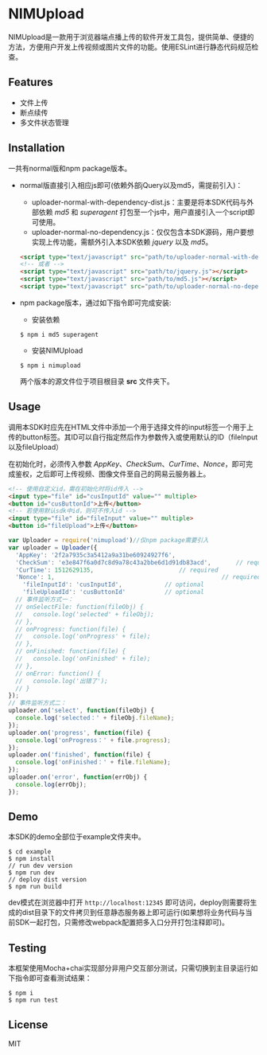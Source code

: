 # NIMUpload

NIMUpload是一款用于浏览器端点播上传的软件开发工具包，提供简单、便捷的方法，方便用户开发上传视频或图片文件的功能。使用ESLint进行静态代码规范检查。

## Features

- 文件上传
- 断点续传
- 多文件状态管理

## Installation

一共有normal版和npm package版本。

- normal版直接引入相应js即可(依赖外部jQuery以及md5，需提前引入)：
	- uploader-normal-with-dependency-dist.js：主要是将本SDK代码与外部依赖 *md5* 和 *superagent* 打包至一个js中，用户直接引入一个script即可使用。
	- uploader-normal-no-dependency.js：仅仅包含本SDK源码，用户要想实现上传功能，需额外引入本SDK依赖 *jquery* 以及 *md5*。

	```html
	<script type="text/javascript" src="path/to/uploader-normal-with-dependency-dist.js"></script>
	<!-- 或者 -->
	<script type="text/javascript" src="path/to/jquery.js"></script>
	<script type="text/javascript" src="path/to/md5.js"></script>
	<script type="text/javascript" src="path/to/uploader-normal-no-dependency.js"></script>
	```

- npm package版本，通过如下指令即可完成安装:
	- 安装依赖

	```
	$ npm i md5 superagent
	```

	- 安装NIMUpload

	```
	$ npm i nimupload
	```


  两个版本的源文件位于项目根目录 **src** 文件夹下。

## Usage

调用本SDK时应先在HTML文件中添加一个用于选择文件的input标签一个用于上传的button标签。其ID可以自行指定然后作为参数传入或使用默认的ID（fileInput以及fileUpload）

在初始化时，必须传入参数 *AppKey*、*CheckSum*、*CurTime*、*Nonce*，即可完成鉴权，之后即可上传视频、图像文件至自己的网易云服务器上。

```html
<!-- 使用自定义id，需在初始化时将id传入 -->
<input type="file" id="cusInputId" value="" multiple>
<button id="cusButtonId">上传</button>
<!-- 若使用默认sdk中id，则可不传入id -->
<input type="file" id="fileInput" value="" multiple>
<button id="fileUpload">上传</button>
```

```js
var Uploader = require('nimupload')//仅npm package需要引入
var uploader = Uploader({
  'AppKey': '2f2a7935c3a5412a9a31be60924927f6',							// required
  'CheckSum': 'e3e847f6a0d7c8d9a78c43a2bbe6d1d91db83acd',		// required
  'CurTime': 1512629135,						// required
  'Nonce': 1,												// required
	'fileInputId': 'cusInputId',			// optional
	'fileUploadId': 'cusButtonId'			// optional
  // 事件监听方式一：
  // onSelectFile: function(fileObj) {
  //   console.log('selected' + fileObj);
  // },
  // onProgress: function(file) {
  //   console.log('onProgress' + file);
  // },
  // onFinished: function(file) {
  //   console.log('onFinished' + file);
  // },
  // onError: function() {
  //   console.log('出错了');
  // }
});
// 事件监听方式二：
uploader.on('select', function(fileObj) {
  console.log('selected：' + fileObj.fileName);
});
uploader.on('progress', function(file) {
  console.log('onProgress：' + file.progress);
});
uploader.on('finished', function(file) {
  console.log('onFinished：' + file.fileName);
});
uploader.on('error', function(errObj) {
  console.log(errObj);
});
```

## Demo

本SDK的demo全部位于example文件夹中。

```
$ cd example
$ npm install
// run dev version
$ npm run dev
// deploy dist version
$ npm run build
```

dev模式在浏览器中打开 `http://localhost:12345` 即可访问，deploy则需要将生成的dist目录下的文件拷贝到任意静态服务器上即可运行(如果想将业务代码与当前SDK一起打包，只需修改webpack配置把多入口分开打包注释即可)。

## Testing

本框架使用Mocha+chai实现部分非用户交互部分测试，只需切换到主目录运行如下指令即可查看测试结果：

```
$ npm i
$ npm run test
```

## License

MIT
